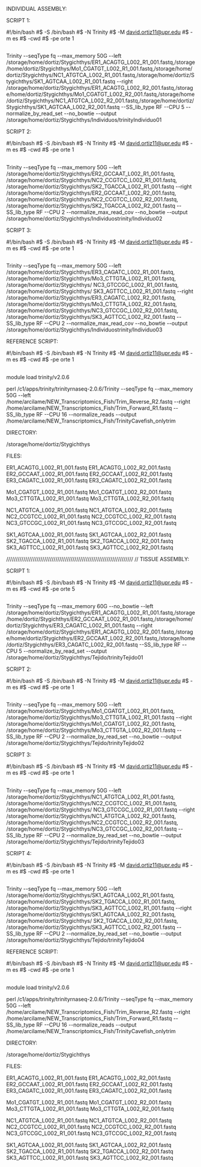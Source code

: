 INDIVIDUAL ASSEMBLY:

SCRIPT 1:

#!/bin/bash
#$ -S /bin/bash
#$ -N Trinity
#$ -M david.ortiz11@upr.edu 
#$ -m es
#$ -cwd
#$ -pe orte 1
##

Trinity --seqType fq --max_memory 50G --left /storage/home/dortiz/Stygichthys/ER1_ACAGTG_L002_R1_001.fastq,/storage/home/dortiz/Stygichthys/Mo1_CGATGT_L002_R1_001.fastq,/storage/home/dortiz/Stygichthys/NC1_ATGTCA_L002_R1_001.fastq,/storage/home/dortiz/Stygichthys/SK1_AGTCAA_L002_R1_001.fastq --right /storage/home/dortiz/Stygichthys/ER1_ACAGTG_L002_R2_001.fastq,/storage/home/dortiz/Stygichthys/Mo1_CGATGT_L002_R2_001.fastq,/storage/home/dortiz/Stygichthys/NC1_ATGTCA_L002_R2_001.fastq,/storage/home/dortiz/Stygichthys/SK1_AGTCAA_L002_R2_001.fastq --SS_lib_type RF --CPU 5 --normalize_by_read_set --no_bowtie --output /storage/home/dortiz/Stygichthys/Individuos/trinityIndividuo01

SCRIPT 2:

#!/bin/bash
#$ -S /bin/bash
#$ -N Trinity
#$ -M david.ortiz11@upr.edu 
#$ -m es
#$ -cwd
#$ -pe orte 1
##

Trinity --seqType fq --max_memory 50G --left /storage/home/dortiz/Stygichthys/ER2_GCCAAT_L002_R1_001.fastq, /storage/home/dortiz/Stygichthys/NC2_CCGTCC_L002_R1_001.fastq, /storage/home/dortiz/Stygichthys/SK2_TGACCA_L002_R1_001.fastq --right /storage/home/dortiz/Stygichthys/ER2_GCCAAT_L002_R2_001.fastq, /storage/home/dortiz/Stygichthys/NC2_CCGTCC_L002_R2_001.fastq, /storage/home/dortiz/Stygichthys/SK2_TGACCA_L002_R2_001.fastq --SS_lib_type RF --CPU 2 --normalize_max_read_cov --no_bowtie --output /storage/home/dortiz/Stygichthys/Individuostrinity/Individuo02

SCRIPT 3:

#!/bin/bash
#$ -S /bin/bash
#$ -N Trinity
#$ -M david.ortiz11@upr.edu 
#$ -m es
#$ -cwd
#$ -pe orte 1
##

Trinity --seqType fq --max_memory 50G --left /storage/home/dortiz/Stygichthys/ER3_CAGATC_L002_R1_001.fastq, /storage/home/dortiz/Stygichthys/Mo3_CTTGTA_L002_R1_001.fastq, /storage/home/dortiz/Stygichthys/
NC3_GTCCGC_L002_R1_001.fastq, /storage/home/dortiz/Stygichthys/
SK3_AGTTCC_L002_R1_001.fastq --right /storage/home/dortiz/Stygichthys/ER3_CAGATC_L002_R2_001.fastq, /storage/home/dortiz/Stygichthys/Mo3_CTTGTA_L002_R2_001.fastq, /storage/home/dortiz/Stygichthys/NC3_GTCCGC_L002_R2_001.fastq, /storage/home/dortiz/Stygichthys/SK3_AGTTCC_L002_R2_001.fastq --SS_lib_type RF --CPU 2 --normalize_max_read_cov --no_bowtie --output /storage/home/dortiz/Stygichthys/Individuostrinity/Individuo03

REFERENCE SCRIPT:

#!/bin/bash
#$ -S /bin/bash
#$ -N Trinity
#$ -M david.ortiz11@upr.edu 
#$ -m es
#$ -cwd
#$ -pe orte 1
##

module load trinity/v2.0.6

perl /c1/apps/trinity/trinityrnaseq-2.0.6/Trinity --seqType fq --max_memory 50G --left /home/arcilame/NEW_Transcriptomics_Fish/Trim_Reverse_R2.fastq --right /home/arcilame/NEW_Transcriptomics_Fish/Trim_Forward_R1.fastq --SS_lib_type RF --CPU 16 --normalize_reads --output /home/arcilame/NEW_Transcriptomics_Fish/TrinityCavefish_onlytrim

DIRECTORY:

/storage/home/dortiz/Stygichthys


FILES:

ER1_ACAGTG_L002_R1_001.fastq  ER1_ACAGTG_L002_R2_001.fastq
ER2_GCCAAT_L002_R1_001.fastq  ER2_GCCAAT_L002_R2_001.fastq
ER3_CAGATC_L002_R1_001.fastq  ER3_CAGATC_L002_R2_001.fastq

Mo1_CGATGT_L002_R1_001.fastq  Mo1_CGATGT_L002_R2_001.fastq
Mo3_CTTGTA_L002_R1_001.fastq  Mo3_CTTGTA_L002_R2_001.fastq 

NC1_ATGTCA_L002_R1_001.fastq  NC1_ATGTCA_L002_R2_001.fastq
NC2_CCGTCC_L002_R1_001.fastq  NC2_CCGTCC_L002_R2_001.fastq
NC3_GTCCGC_L002_R1_001.fastq  NC3_GTCCGC_L002_R2_001.fastq
 
SK1_AGTCAA_L002_R1_001.fastq  SK1_AGTCAA_L002_R2_001.fastq
SK2_TGACCA_L002_R1_001.fastq  SK2_TGACCA_L002_R2_001.fastq
SK3_AGTTCC_L002_R1_001.fastq  SK3_AGTTCC_L002_R2_001.fastq

///////////////////////////////////////////////////////////////////
																//
TISSUE ASSEMBLY:

SCRIPT 1:

#!/bin/bash
#$ -S /bin/bash
#$ -N Trinity
#$ -M david.ortiz11@upr.edu 
#$ -m es
#$ -cwd
#$ -pe orte 5
##

Trinity --seqType fq --max_memory 60G --no_bowtie --left /storage/home/dortiz/Stygichthys/ER1_ACAGTG_L002_R1_001.fastq,/storage/home/dortiz/Stygichthys/ER2_GCCAAT_L002_R1_001.fastq,/storage/home/dortiz/Stygichthys/ER3_CAGATC_L002_R1_001.fastq --right /storage/home/dortiz/Stygichthys/ER1_ACAGTG_L002_R2_001.fastq,/storage/home/dortiz/Stygichthys/ER2_GCCAAT_L002_R2_001.fastq,/storage/home/dortiz/Stygichthys/ER3_CAGATC_L002_R2_001.fastq --SS_lib_type RF --CPU 5 --normalize_by_read_set --output /storage/home/dortiz/Stygichthys/Tejido/trinityTejido01

SCRIPT 2:

#!/bin/bash
#$ -S /bin/bash
#$ -N Trinity
#$ -M david.ortiz11@upr.edu 
#$ -m es
#$ -cwd
#$ -pe orte 1
##

Trinity --seqType fq --max_memory 50G --left /storage/home/dortiz/Stygichthys/Mo1_CGATGT_L002_R1_001.fastq, /storage/home/dortiz/Stygichthys/Mo3_CTTGTA_L002_R1_001.fastq --right /storage/home/dortiz/Stygichthys/Mo1_CGATGT_L002_R2_001.fastq, /storage/home/dortiz/Stygichthys/Mo3_CTTGTA_L002_R2_001.fastq --SS_lib_type RF --CPU 2 --normalize_by_read_set --no_bowtie --output /storage/home/dortiz/Stygichthys/Tejido/trinityTejido02

SCRIPT 3:

#!/bin/bash
#$ -S /bin/bash
#$ -N Trinity
#$ -M david.ortiz11@upr.edu 
#$ -m es
#$ -cwd
#$ -pe orte 1
##

Trinity --seqType fq --max_memory 50G --left /storage/home/dortiz/Stygichthys/NC1_ATGTCA_L002_R1_001.fastq, /storage/home/dortiz/Stygichthys/NC2_CCGTCC_L002_R1_001.fastq, /storage/home/dortiz/Stygichthys/
NC3_GTCCGC_L002_R1_001.fastq --right /storage/home/dortiz/Stygichthys/NC1_ATGTCA_L002_R2_001.fastq, /storage/home/dortiz/Stygichthys/NC2_CCGTCC_L002_R2_001.fastq, /storage/home/dortiz/Stygichthys/NC3_GTCCGC_L002_R2_001.fastq --SS_lib_type RF --CPU 2 --normalize_by_read_set --no_bowtie --output /storage/home/dortiz/Stygichthys/Tejido/trinityTejido03

SCRIPT 4:

#!/bin/bash
#$ -S /bin/bash
#$ -N Trinity
#$ -M david.ortiz11@upr.edu 
#$ -m es
#$ -cwd
#$ -pe orte 1
##

Trinity --seqType fq --max_memory 50G --left /storage/home/dortiz/Stygichthys/SK1_AGTCAA_L002_R1_001.fastq, /storage/home/dortiz/Stygichthys/SK2_TGACCA_L002_R1_001.fastq, /storage/home/dortiz/Stygichthys/SK3_AGTTCC_L002_R1_001.fastq --right /storage/home/dortiz/Stygichthys/SK1_AGTCAA_L002_R2_001.fastq, /storage/home/dortiz/Stygichthys/  SK2_TGACCA_L002_R2_001.fastq, /storage/home/dortiz/Stygichthys/SK3_AGTTCC_L002_R2_001.fastq --SS_lib_type RF --CPU 2 --normalize_by_read_set --no_bowtie --output /storage/home/dortiz/Stygichthys/Tejido/trinityTejido04

REFERENCE SCRIPT:

#!/bin/bash
#$ -S /bin/bash
#$ -N Trinity
#$ -M david.ortiz11@upr.edu 
#$ -m es
#$ -cwd
#$ -pe orte 1
##

module load trinity/v2.0.6

perl /c1/apps/trinity/trinityrnaseq-2.0.6/Trinity --seqType fq --max_memory 50G --left /home/arcilame/NEW_Transcriptomics_Fish/Trim_Reverse_R2.fastq --right /home/arcilame/NEW_Transcriptomics_Fish/Trim_Forward_R1.fastq --SS_lib_type RF --CPU 16 --normalize_reads --output /home/arcilame/NEW_Transcriptomics_Fish/TrinityCavefish_onlytrim

DIRECTORY:

/storage/home/dortiz/Stygichthys


FILES:

ER1_ACAGTG_L002_R1_001.fastq  ER1_ACAGTG_L002_R2_001.fastq
ER2_GCCAAT_L002_R1_001.fastq  ER2_GCCAAT_L002_R2_001.fastq
ER3_CAGATC_L002_R1_001.fastq  ER3_CAGATC_L002_R2_001.fastq

Mo1_CGATGT_L002_R1_001.fastq  Mo1_CGATGT_L002_R2_001.fastq
Mo3_CTTGTA_L002_R1_001.fastq  Mo3_CTTGTA_L002_R2_001.fastq 

NC1_ATGTCA_L002_R1_001.fastq  NC1_ATGTCA_L002_R2_001.fastq
NC2_CCGTCC_L002_R1_001.fastq  NC2_CCGTCC_L002_R2_001.fastq
NC3_GTCCGC_L002_R1_001.fastq  NC3_GTCCGC_L002_R2_001.fastq
 
SK1_AGTCAA_L002_R1_001.fastq  SK1_AGTCAA_L002_R2_001.fastq
SK2_TGACCA_L002_R1_001.fastq  SK2_TGACCA_L002_R2_001.fastq
SK3_AGTTCC_L002_R1_001.fastq  SK3_AGTTCC_L002_R2_001.fastq
